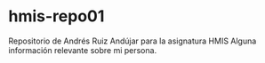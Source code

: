 # hmis-repo01
Repositorio de Andrés Ruiz Andújar para la asignatura HMIS
Alguna información relevante sobre mi persona.
